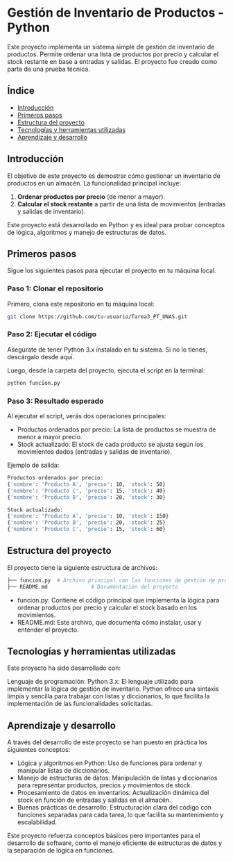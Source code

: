 # Gestión de Inventario de Productos - Python

Este proyecto implementa un sistema simple de gestión de inventario de productos. Permite ordenar una lista de productos por precio y calcular el stock restante en base a entradas y salidas. El proyecto fue creado como parte de una prueba técnica.

## Índice

- [Introducción](#introducción)
- [Primeros pasos](#primeros-pasos)
- [Estructura del proyecto](#estructura-del-proyecto)
- [Tecnologías y herramientas utilizadas](#tecnologías-y-herramientas-utilizadas)
- [Aprendizaje y desarrollo](#aprendizaje-y-desarrollo)

## Introducción

El objetivo de este proyecto es demostrar cómo gestionar un inventario de productos en un almacén. La funcionalidad principal incluye:

1. **Ordenar productos por precio** (de menor a mayor).
2. **Calcular el stock restante** a partir de una lista de movimientos (entradas y salidas de inventario).

Este proyecto está desarrollado en Python y es ideal para probar conceptos de lógica, algoritmos y manejo de estructuras de datos.

## Primeros pasos

Sigue los siguientes pasos para ejecutar el proyecto en tu máquina local.

### Paso 1: Clonar el repositorio

Primero, clona este repositorio en tu máquina local:

```bash
git clone https://github.com/tu-usuario/Tarea3_PT_UNAS.git
```

### Paso 2: Ejecutar el código

Asegúrate de tener Python 3.x instalado en tu sistema. Si no lo tienes, descárgalo desde aquí.

Luego, desde la carpeta del proyecto, ejecuta el script en la terminal:

```bash
python funcion.py
```

### Paso 3: Resultado esperado

Al ejecutar el script, verás dos operaciones principales:

- Productos ordenados por precio: La lista de productos se muestra de menor a mayor precio.
- Stock actualizado: El stock de cada producto se ajusta según los movimientos dados (entradas y salidas de inventario).

Ejemplo de salida:

```bash
Productos ordenados por precio:
{'nombre': 'Producto A', 'precio': 10, 'stock': 50}
{'nombre': 'Producto C', 'precio': 15, 'stock': 40}
{'nombre': 'Producto B', 'precio': 20, 'stock': 30}

Stock actualizado:
{'nombre': 'Producto A', 'precio': 10, 'stock': 150}
{'nombre': 'Producto B', 'precio': 20, 'stock': 25}
{'nombre': 'Producto C', 'precio': 15, 'stock': 60}
```

## Estructura del proyecto

El proyecto tiene la siguiente estructura de archivos:

```bash
├── funcion.py  # Archivo principal con las funciones de gestión de productos e inventario
├── README.md              # Documentación del proyecto
```

- funcion.py: Contiene el código principal que implementa la lógica para ordenar productos por precio y calcular el stock basado en los movimientos.
- README.md: Este archivo, que documenta cómo instalar, usar y entender el proyecto.

## Tecnologías y herramientas utilizadas

Este proyecto ha sido desarrollado con:

Lenguaje de programación:
Python 3.x: El lenguaje utilizado para implementar la lógica de gestión de inventario. Python ofrece una sintaxis limpia y sencilla para trabajar con listas y diccionarios, lo que facilita la implementación de las funcionalidades solicitadas.

## Aprendizaje y desarrollo

A través del desarrollo de este proyecto se han puesto en práctica los siguientes conceptos:

- Lógica y algoritmos en Python: Uso de funciones para ordenar y manipular listas de diccionarios.
- Manejo de estructuras de datos: Manipulación de listas y diccionarios para representar productos, precios y movimientos de stock.
- Procesamiento de datos en inventarios: Actualización dinámica del stock en función de entradas y salidas en el almacén.
- Buenas prácticas de desarrollo: Estructuración clara del código con funciones separadas para cada tarea, lo que facilita su mantenimiento y escalabilidad.

Este proyecto refuerza conceptos básicos pero importantes para el desarrollo de software, como el manejo eficiente de estructuras de datos y la separación de lógica en funciones.
